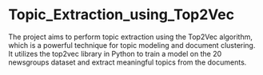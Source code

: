 # Topic_Extraction_using_Top2Vec
The project aims to perform topic extraction using the Top2Vec algorithm, which is a powerful technique for topic modeling and document clustering. It utilizes the top2vec library in Python to train a model on the 20 newsgroups dataset and extract meaningful topics from the documents.
